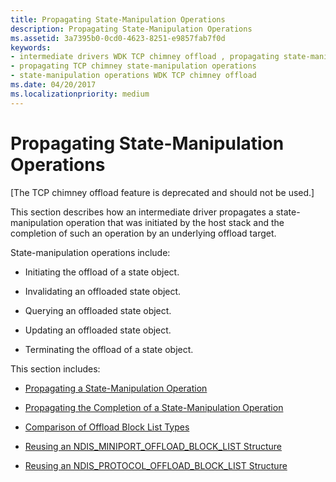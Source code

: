 ```yaml
---
title: Propagating State-Manipulation Operations
description: Propagating State-Manipulation Operations
ms.assetid: 3a7395b0-0cd0-4623-8251-e9857fab7f0d
keywords:
- intermediate drivers WDK TCP chimney offload , propagating state-manipulation operations
- propagating TCP chimney state-manipulation operations
- state-manipulation operations WDK TCP chimney offload
ms.date: 04/20/2017
ms.localizationpriority: medium
---
```


# Propagating State-Manipulation Operations


\[The TCP chimney offload feature is deprecated and should not be used.\]

This section describes how an intermediate driver propagates a state-manipulation operation that was initiated by the host stack and the completion of such an operation by an underlying offload target.

State-manipulation operations include:

-   Initiating the offload of a state object.

-   Invalidating an offloaded state object.

-   Querying an offloaded state object.

-   Updating an offloaded state object.

-   Terminating the offload of a state object.

This section includes:

-   [Propagating a State-Manipulation Operation](propagating-a-state-manipulation-operation.md)

-   [Propagating the Completion of a State-Manipulation Operation](propagating-the-completion-of-a-state-manipulation-operation.md)

-   [Comparison of Offload Block List Types](comparison-of-offload-block-list-types.md)

-   [Reusing an NDIS\_MINIPORT\_OFFLOAD\_BLOCK\_LIST Structure](reusing-an-ndis-miniport-offload-block-list-structure.md)

-   [Reusing an NDIS\_PROTOCOL\_OFFLOAD\_BLOCK\_LIST Structure](reusing-an-ndis-miniport-offload-block-list-structure.md)

 

 





